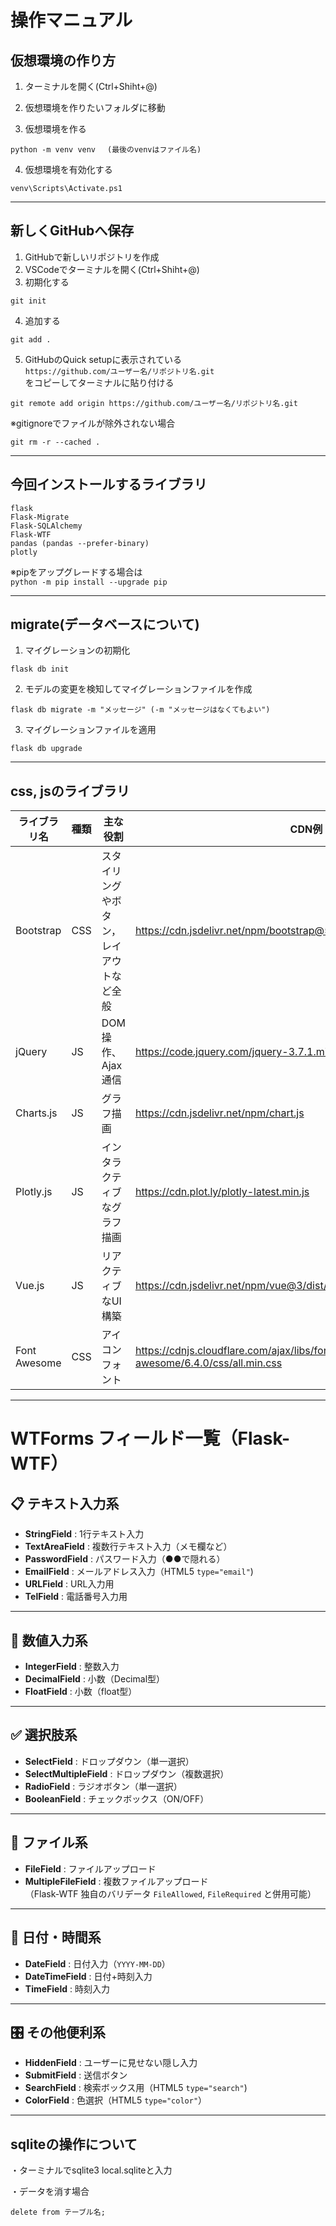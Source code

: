 # 操作マニュアル
## 仮想環境の作り方
1. ターミナルを開く(Ctrl+Shiht+@)

1. 仮想環境を作りたいフォルダに移動

1. 仮想環境を作る

```
python -m venv venv　 (最後のvenvはファイル名)
```
4. 仮想環境を有効化する
```
venv\Scripts\Activate.ps1
```
---
## 新しくGitHubへ保存
1. GitHubで新しいリポジトリを作成
1. VSCodeでターミナルを開く(Ctrl+Shiht+@)
1. 初期化する 
```
git init
```
4. 追加する
```
git add .
```
5. GitHubのQuick setupに表示されている\
`https://github.com/ユーザー名/リポジトリ名.git`\
をコピーしてターミナルに貼り付ける
```
git remote add origin https://github.com/ユーザー名/リポジトリ名.git
```
※gitignoreでファイルが除外されない場合
```
git rm -r --cached .
```
---
## 今回インストールするライブラリ
```
flask
Flask-Migrate
Flask-SQLAlchemy
Flask-WTF
pandas (pandas --prefer-binary)
plotly
```
※pipをアップグレードする場合は\
`python -m pip install --upgrade pip`


---
## migrate(データベースについて)
1. マイグレーションの初期化
```
flask db init
```

2. モデルの変更を検知してマイグレーションファイルを作成
```
flask db migrate -m "メッセージ" (-m "メッセージはなくてもよい")
```

3. マイグレーションファイルを適用
```
flask db upgrade
```

---
## css, jsのライブラリ

|ライブラリ名 | 種類 | 主な役割 | CDN例 |
|---|---|---|---|
|Bootstrap|CSS|スタイリングやボタン，レイアウトなど全般|https://cdn.jsdelivr.net/npm/bootstrap@5.3.0/dist/css/bootstrap.min.css|
|jQuery|JS|DOM操作、Ajax通信|https://code.jquery.com/jquery-3.7.1.min.js|
|Charts.js|JS|グラフ描画|https://cdn.jsdelivr.net/npm/chart.js|
|Plotly.js|JS|インタラクティブなグラフ描画|https://cdn.plot.ly/plotly-latest.min.js|
|Vue.js|JS|リアクティブなUI構築|https://cdn.jsdelivr.net/npm/vue@3/dist/vue.min.js|
|Font Awesome|CSS|アイコンフォント|https://cdnjs.cloudflare.com/ajax/libs/font-awesome/6.4.0/css/all.min.css|

---
# WTForms フィールド一覧（Flask-WTF）


## 📋 テキスト入力系
- **StringField** : 1行テキスト入力
- **TextAreaField** : 複数行テキスト入力（メモ欄など）
- **PasswordField** : パスワード入力（●●で隠れる）
- **EmailField** : メールアドレス入力（HTML5 `type="email"`)
- **URLField** : URL入力用
- **TelField** : 電話番号入力用

---

## 🔢 数値入力系
- **IntegerField** : 整数入力
- **DecimalField** : 小数（Decimal型）
- **FloatField** : 小数（float型）

---

## ✅ 選択肢系
- **SelectField** : ドロップダウン（単一選択）
- **SelectMultipleField** : ドロップダウン（複数選択）
- **RadioField** : ラジオボタン（単一選択）
- **BooleanField** : チェックボックス（ON/OFF）

---

## 📂 ファイル系
- **FileField** : ファイルアップロード
- **MultipleFileField** : 複数ファイルアップロード  
  （Flask-WTF 独自のバリデータ `FileAllowed`, `FileRequired` と併用可能）

---

## 📅 日付・時間系
- **DateField** : 日付入力（`YYYY-MM-DD`）
- **DateTimeField** : 日付+時刻入力
- **TimeField** : 時刻入力

---

## 🎛️ その他便利系
- **HiddenField** : ユーザーに見せない隠し入力
- **SubmitField** : 送信ボタン
- **SearchField** : 検索ボックス用（HTML5 `type="search"`)
- **ColorField** : 色選択（HTML5 `type="color"`）


---
## sqliteの操作について

・ターミナルでsqlite3 local.sqliteと入力

・データを消す場合
```
delete from テーブル名;
```